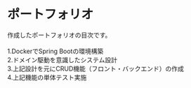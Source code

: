 # ポートフォリオ

作成したポートフォリオの目次です。<br><br>
1.DockerでSpring Bootの環境構築<br>
2.ドメイン駆動を意識したシステム設計<br>
3.上記設計を元にCRUD機能（フロント・バックエンド）の作成<br>
4.上記機能の単体テスト実施<br>

<br><br>


